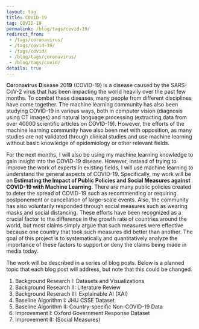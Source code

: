 ```yaml
---
layout: tag
title: COVID-19
tag: COVID-19
permalink: /blog/tags/covid-19/
redirect_from:
 - /tags/coronavirus/
 - /tags/covid-19/
 - /tags/covid/
 - /blog/tags/coronavirus/
 - /blog/tags/covid/
details: true
---
```


**Co**rona**vi**rus **D**isease 20**19** (COVID-19) is a disease caused by the SARS-CoV-2 virus that has been impacting the world heavily over the past few months. To combat these diseases, many people from different disciplines have come together. The machine learning community has also been studying COVID-19 in various ways, both in computer vision (diagnosis using CT images) and natural language processing (extracting data from over 40000 scientific articles on COVID-19). However, the efforts of the machine learning community have also been met with opposition, as many studies are not validated through clinical studies and use machine learning without basic knowledge of epidemiology or other relevant fields.

For the next months, I will also be using my machine learning knowledge to gain insight into the COVID-19 disease. However, instead of trying to improve the work of experts in existing fields, I will use machine learning to understand the general aspects of COVID-19. Specifically, my work will be on **Estimating the Impact of Public Policies and Social Measures against COVID-19 with Machine Learning**.  There are many public policies created to deter the spread of COVID-19 such as recommending or requiring postponement or cancellation of large-scale events. Also, the community has also voluntarily responded through social measures such as wearing masks and social distancing. These efforts have been recognized as a crucial factor to the difference in the growth rate of countries around the world, but most claims simply argue that such measures were effective because one country that took such measures did better than another. The goal of this project is to systematically and quantitatively analyze the importance of these factors to support or deny the claims being made in media today.

The work will be described in a series of blog posts. Below is a planned topic that each blog post will address, but note that this could be changed.

1. Background Research I: Datasets and Visualizations
2. Background Research II: Literature Review
3. Background Reserach III: Explainable AI (XAI)
4. Baseline Algorithm I: JHU CSSE Dataset
5. Baseline Algorithm II: Country-specific Non-COVID-19 Data
6. Improvement I: Oxford Government Response Dataset
7. Improvement II: (Social Measures)
